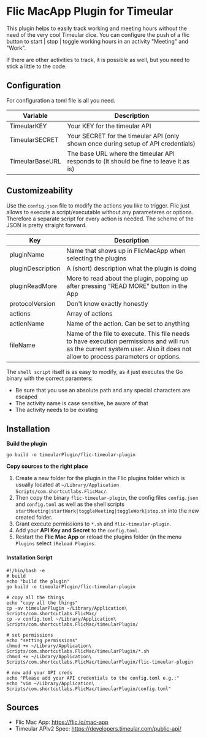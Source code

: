 # Flic MacApp Plugin for Timeular

This plugin helps to easily track working and meeting hours without the need of the very cool Timeular dice. You can configure the push of a flic button to start | stop | toggle working hours in an activity "Meeting" and "Work". 

If there are other activities to track, it is possible as well, but you need to stick a little to the code.

## Configuration

For configuration a toml file is all you need. 

| Variable | Description |
| -------- | ----------- |
| TimeularKEY | Your KEY for the timeular API |
| TimeularSECRET | Your SECRET for the timeular API (only shown once during setup of API credentials) |
| TimeularBaseURL | The base URL where the timeular API responds to (it should be fine to leave it as is) |

## Customizeability

Use the `config.json` file to modify the actions you like to trigger. Flic just allows to execute a script/executable without any parameteres or options. Therefore a separate script for every action is needed. The scheme of the JSON is pretty straight forward. 

|    Key   | Description |
| -------- | ----------- |
| pluginName | Name that shows up in FlicMacApp when selecting the plugins |
| pluginDescription | A (short) description what the plugin is doing |
| pluginReadMore | More to read about the plugin, popping up after pressing "READ MORE" button in the App |
| protocolVersion | Don't know exactly honestly |
| actions | Array of actions |
| actionName | Name of the action. Can be set to anything |
| fileName | Name of the file to execute. This file needs to have execution permissions and will run as the current system user. Also it does not allow to process parameters or options. |

The `shell script` itself is as easy to modify, as it just executes the Go binary with the correct paramters: 
- Be sure that you use an absolute path and any special characters are escaped
- The activity name is case sensitive, be aware of that
- The activity needs to be existing

## Installation

**Build the plugin** 

```
go build -o timeularPlugin/flic-timeular-plugin
```

**Copy sources to the right place** 
1. Create a new folder for the plugin in the Flic plugins folder which is usually located at `~/Library/Application Scripts/com.shortcutlabs.FlicMac/`.
2. Then copy the binary `flic-timeular-plugin`, the config files `config.json` and `config.toml` as well as the shell scripts `startMeeting|startWork|toggleMeeting|toggleWork|stop.sh` into the new created folder. 
3. Grant execute permissions to `*.sh` and `flic-timeular-plugin`. 
4. Add your **API Key and Secret** to the `config.toml`.
5. Restart the **Flic Mac App** or reload the plugins folder (in the menu `Plugins` select `)Reload Plugins`. 


#### Installation Script

```
#!/bin/bash -e
# build
echo "build the plugin"
go build -o timeularPlugin/flic-timeular-plugin

# copy all the things
echo "copy all the things"
cp -av timeularPlugin ~/Library/Application\ Scripts/com.shortcutlabs.FlicMac/
cp -v config.toml ~/Library/Application\ Scripts/com.shortcutlabs.FlicMac/timeularPlugin/

# set permissions
echo "setting permissions"
chmod +x ~/Library/Application\ Scripts/com.shortcutlabs.FlicMac/timeularPlugin/*.sh
chmod +x ~/Library/Application\ Scripts/com.shortcutlabs.FlicMac/timeularPlugin/flic-timeular-plugin

# now add your API creds
echo "Please add your API credentials to the config.toml e.g.:"
echo "vim ~/Library/Application\ Scripts/com.shortcutlabs.FlicMac/timeularPlugin/config.toml"
```


## Sources

* Flic Mac App: https://flic.io/mac-app
* Timeular APIv2 Spec: https://developers.timeular.com/public-api/
